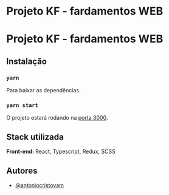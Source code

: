 # Projeto KF - fardamentos WEB
# Projeto KF - fardamentos WEB

## Instalação

### `yarn`

Para baixar as dependências.

### `yarn start`

O projeto estará rodando na [porta 3000](http://localhost:3000/).
    
## Stack utilizada

**Front-end:** React, Typescript, Redux, SCSS

## Autores

- [@antoniocristovam](https://www.github.com/antoniocristovam)

